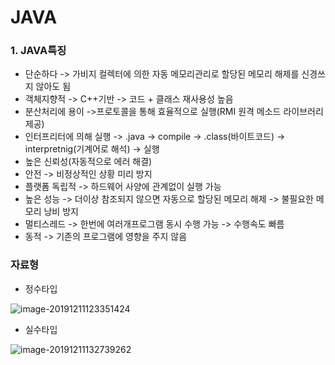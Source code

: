 # JAVA

### 1. JAVA특징

- 단순하다 -> 가비지 컬렉터에 의한 자동 메모리관리로 할당된 메모리 해제를 신경쓰지 않아도 됨
- 객체지향적 -> C++기반 -> 코드 + 클래스 재사용성 높음
- 분산처리에 용이 ->프로토콜을 통해 효율적으로 실행(RMI 원격 메소드 라이브러리 제공)
- 인터프리터에 의해 실행 -> .java -> compile -> .class(바이트코드) -> interpretnig(기계어로 해석) -> 실행
- 높은 신뢰성(자동적으로 에러 해결)
- 안전 -> 비정상적인 상황 미리 방지
- 플랫폼 독립적 -> 하드웨어 사양에 관계없이 실행 가능
- 높은 성능 -> 더이상 참조되지 않으면 자동으로 할당된 메모리 해제 -> 불필요한 메모리 낭비 방지
- 멀티스레드 -> 한번에 여러개프로그램 동시 수행 가능 -> 수행속도 빠름
- 동적 -> 기존의 프로그램에 영향을 주지 않음



### 자료형

- 정수타입

![image-20191211123351424](../../AppData/Roaming/Typora/typora-user-images/image-20191211123351424.png)

- 실수타입

![image-20191211132739262](../../AppData/Roaming/Typora/typora-user-images/image-20191211132739262.png)